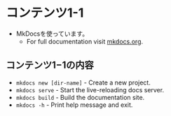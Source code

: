 #  コンテンツ1-1

- MkDocsを使っています。
    - For full documentation visit [mkdocs.org](https://www.mkdocs.org).

## コンテンツ1−1の内容

* `mkdocs new [dir-name]` - Create a new project.
* `mkdocs serve` - Start the live-reloading docs server.
* `mkdocs build` - Build the documentation site.
* `mkdocs -h` - Print help message and exit.